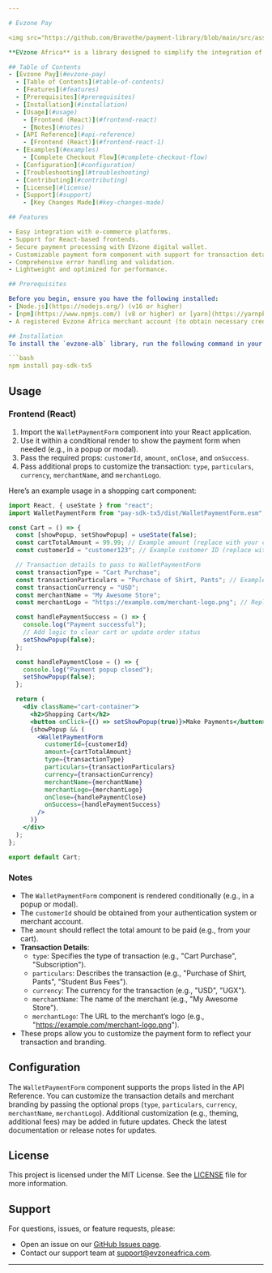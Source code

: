 ```yaml
---

# Evzone Pay

<img src="https://github.com/Bravothe/payment-library/blob/main/src/assets/logo.jpg?raw=true" alt="Evzone Pay Logo" width="200" />

**EVzone Africa** is a library designed to simplify the integration of a digital wallet payment system into e-commerce platforms. Built with **React** and **Node.js**, it provides a seamless way for developers to enable their customers to make payments using the Evzone Africa digital wallet. This package is lightweight, customizable, and developer-friendly.

## Table of Contents
- [Evzone Pay](#evzone-pay)
  - [Table of Contents](#table-of-contents)
  - [Features](#features)
  - [Prerequisites](#prerequisites)
  - [Installation](#installation)
  - [Usage](#usage)
    - [Frontend (React)](#frontend-react)
    - [Notes](#notes)
  - [API Reference](#api-reference)
    - [Frontend (React)](#frontend-react-1)
  - [Examples](#examples)
    - [Complete Checkout Flow](#complete-checkout-flow)
  - [Configuration](#configuration)
  - [Troubleshooting](#troubleshooting)
  - [Contributing](#contributing)
  - [License](#license)
  - [Support](#support)
    - [Key Changes Made](#key-changes-made)

## Features

- Easy integration with e-commerce platforms.
- Support for React-based frontends.
- Secure payment processing with EVzone digital wallet.
- Customizable payment form component with support for transaction details and merchant branding.
- Comprehensive error handling and validation.
- Lightweight and optimized for performance.

## Prerequisites

Before you begin, ensure you have the following installed:
- [Node.js](https://nodejs.org/) (v16 or higher)
- [npm](https://www.npmjs.com/) (v8 or higher) or [yarn](https://yarnpkg.com/)
- A registered Evzone Africa merchant account (to obtain necessary credentials).

## Installation
To install the `evzone-alb` library, run the following command in your project directory:

```bash
npm install pay-sdk-tx5
```
## Usage

### Frontend (React)

1. Import the `WalletPaymentForm` component into your React application.
2. Use it within a conditional render to show the payment form when needed (e.g., in a popup or modal).
3. Pass the required props: `customerId`, `amount`, `onClose`, and `onSuccess`.
4. Pass additional props to customize the transaction: `type`, `particulars`, `currency`, `merchantName`, and `merchantLogo`.

Here’s an example usage in a shopping cart component:

```jsx
import React, { useState } from "react";
import WalletPaymentForm from "pay-sdk-tx5/dist/WalletPaymentForm.esm";

const Cart = () => {
  const [showPopup, setShowPopup] = useState(false);
  const cartTotalAmount = 99.99; // Example amount (replace with your cart logic)
  const customerId = "customer123"; // Example customer ID (replace with your auth logic)

  // Transaction details to pass to WalletPaymentForm
  const transactionType = "Cart Purchase";
  const transactionParticulars = "Purchase of Shirt, Pants"; // Example: Dynamically generate based on cart items
  const transactionCurrency = "USD";
  const merchantName = "My Awesome Store";
  const merchantLogo = "https://example.com/merchant-logo.png"; // Replace with your merchant logo URL

  const handlePaymentSuccess = () => {
    console.log("Payment successful");
    // Add logic to clear cart or update order status
    setShowPopup(false);
  };

  const handlePaymentClose = () => {
    console.log("Payment popup closed");
    setShowPopup(false);
  };

  return (
    <div className="cart-container">
      <h2>Shopping Cart</h2>
      <button onClick={() => setShowPopup(true)}>Make Payments</button>
      {showPopup && (
        <WalletPaymentForm
          customerId={customerId}
          amount={cartTotalAmount}
          type={transactionType}
          particulars={transactionParticulars}
          currency={transactionCurrency}
          merchantName={merchantName}
          merchantLogo={merchantLogo}
          onClose={handlePaymentClose}
          onSuccess={handlePaymentSuccess}
        />
      )}
    </div>
  );
};

export default Cart;
```

### Notes
- The `WalletPaymentForm` component is rendered conditionally (e.g., in a popup or modal).
- The `customerId` should be obtained from your authentication system or merchant account.
- The `amount` should reflect the total amount to be paid (e.g., from your cart).
- **Transaction Details**:
  - `type`: Specifies the type of transaction (e.g., "Cart Purchase", "Subscription").
  - `particulars`: Describes the transaction (e.g., "Purchase of Shirt, Pants", "Student Bus Fees").
  - `currency`: The currency for the transaction (e.g., "USD", "UGX").
  - `merchantName`: The name of the merchant (e.g., "My Awesome Store").
  - `merchantLogo`: The URL to the merchant’s logo (e.g., "https://example.com/merchant-logo.png").
- These props allow you to customize the payment form to reflect your transaction and branding.

## Configuration

The `WalletPaymentForm` component supports the props listed in the API Reference. You can customize the transaction details and merchant branding by passing the optional props (`type`, `particulars`, `currency`, `merchantName`, `merchantLogo`). Additional customization (e.g., theming, additional fees) may be added in future updates. Check the latest documentation or release notes for updates.

## License

This project is licensed under the MIT License. See the [LICENSE](LICENSE) file for more information.

## Support

For questions, issues, or feature requests, please:
- Open an issue on our [GitHub Issues page](https://github.com/yourusername/evzone-alb/issues).
- Contact our support team at support@evzoneafrica.com.

---
```

